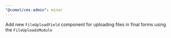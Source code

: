 ```yaml
---
"@comet/cms-admin": minor
---
```


Add new `FileUploadField` component for uploading files in final forms using the `FileUploadsModule`
